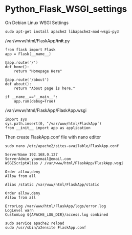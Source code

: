 # Python_Flask_WSGI_settings
On Debian Linux WSGI Settings

	sudo apt-get install apache2 libapache2-mod-wsgi-py3

/var/www/html/FlaskApp/__init__.py
```
from flask import Flask
app = Flask(__name__)

@app.route('/')
def home():
	return "Homepage Here"

@app.route('/about')
def about():
	return "About page is here."
	
if __name__=="__main__":
	app.run(debug=True)
```

/var/www/html/FlaskApp/FlaskApp.wsgi

	import sys
	sys.path.insert(0, ‘/var/www/html/FlaskApp’)
	from __init__ import app as application
	
Then create FlaskApp.conf file with nano editor

	sudo nano /etc/apache2/sites-available/FlaskApp.conf

	ServerName 192.168.0.127
	ServerAdmin youemail@email.com
	WSGIScriptAlias / /var/www/html/FlaskApp/FlaskApp.wsgi

	Order allow,deny
	Allow from all

	Alias /static /var/www/html/FlaskApp/static

	Order allow,deny
	Allow from all

	ErrorLog /var/www/html/FlaskApp/logs/error.log
	LogLevel warn
	CustomLog ${APACHE_LOG_DIR}/access.log combined
	
	sudo service apache2 reload
	sudo /usr/sbin/a2ensite FlaskApp.conf
